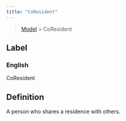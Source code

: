```yaml
---
title: "CoResident"
---
```


> [Model](../../) > CoResident

## Label

### English
CoResident


## Definition
A person who shares a residence with others. 


    
